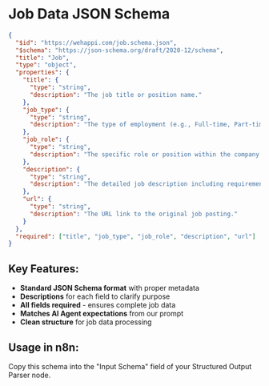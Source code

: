 # Job Data JSON Schema

```json
{
  "$id": "https://wehappi.com/job.schema.json",
  "$schema": "https://json-schema.org/draft/2020-12/schema",
  "title": "Job",
  "type": "object",
  "properties": {
    "title": {
      "type": "string",
      "description": "The job title or position name."
    },
    "job_type": {
      "type": "string",
      "description": "The type of employment (e.g., Full-time, Part-time, Contract)."
    },
    "job_role": {
      "type": "string", 
      "description": "The specific role or position within the company."
    },
    "description": {
      "type": "string",
      "description": "The detailed job description including requirements, responsibilities, and benefits."
    },
    "url": {
      "type": "string",
      "description": "The URL link to the original job posting."
    }
  },
  "required": ["title", "job_type", "job_role", "description", "url"]
}
```

## Key Features:
- **Standard JSON Schema format** with proper metadata
- **Descriptions** for each field to clarify purpose
- **All fields required** - ensures complete job data
- **Matches AI Agent expectations** from our prompt
- **Clean structure** for job data processing

## Usage in n8n:
Copy this schema into the "Input Schema" field of your Structured Output Parser node. 